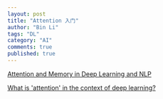 ```yaml
---
layout: post
title: "Attention 入门"
author: "Bin Li"
tags: "DL"
category: "AI"
comments: true
published: true
---
```





[Attention and Memory in Deep Learning and NLP](http://www.wildml.com/2016/01/attention-and-memory-in-deep-learning-and-nlp/)

[What is 'attention' in the context of deep learning?](https://www.quora.com/What-is-attention-in-the-context-of-deep-learning)



